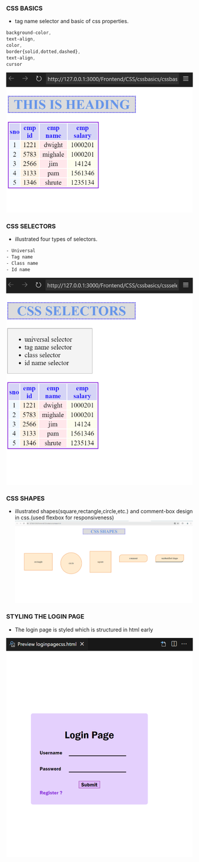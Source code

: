 ### CSS BASICS
- tag name selector and basic of css properties.

```css
background-color,
text-align,
color,
border{solid,dotted,dashed},
text-align,
cursor
```

![alt text](image.png)

### CSS SELECTORS

- illustrated four types of selectors.

```css
- Universal
- Tag name
- Class name
- Id name
```
![alt text](image-1.png)

### CSS SHAPES
- illustrated shapes(square,rectangle,circle,etc.) and comment-box design in css.(used flexbox for responsiveness)
![alt text](image-2.png)


### STYLING THE LOGIN PAGE
- The login page is styled which is structured in html early 

![alt text](image-3.png)